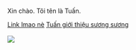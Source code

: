 Xin chào. Tôi tên là Tuấn.

<html>
<head>
   <title>trang web của tuấn</title>
<meta name="robots" content="noindex">
<meta name="googlebot" content="noindex">
   <meta charset="utf-8">
</head>
<body>
   <a href="https://github.com/NguyenMinhTuan1208">Link lmao nè</a>
   <a href="https://nguyenminhtuan1208.github.io/mtuanvjppro.html">Tuấn giới thiệu sương sương</a>
   <br><br>
   <img src="http://webcoban.vn/image/sumo.jpg">

</body>
</html>

